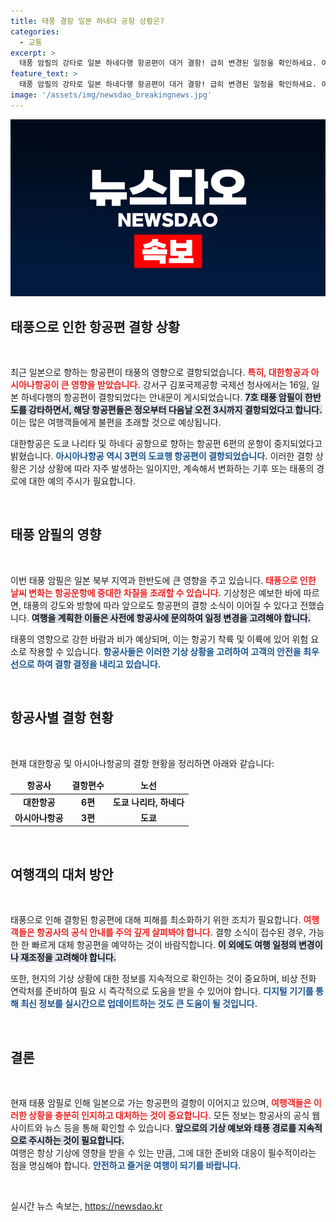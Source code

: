 ```yaml
---
title: 태풍 결항 일본 하네다 공항 상황은?
categories:
  - 교통
excerpt: >
  태풍 암필의 강타로 일본 하네다행 항공편이 대거 결항! 급히 변경된 일정을 확인하세요. 여행 계획이 흔들리는 지금, 세부사항을 놓치지 마세요!
feature_text: >
  태풍 암필의 강타로 일본 하네다행 항공편이 대거 결항! 급히 변경된 일정을 확인하세요. 여행 계획이 흔들리는 지금, 세부사항을 놓치지 마세요!
image: '/assets/img/newsdao_breakingnews.jpg'
---
```


<p><img src="/assets/img/newsdao_breakingnews.jpg" alt="koreaapp 속보" /></p>

<h2 data-ke-size="size26">태풍으로 인한 항공편 결항 상황</h2>

<p data-ke-size="size16">&nbsp;</p>

<p>최근 일본으로 향하는 항공편이 태풍의 영향으로 결항되었습니다. <b><span style="color: #ee2323;">특히, 대한항공과 아시아나항공이 큰 영향을 받았습니다.</span></b> 강서구 김포국제공항 국제선 청사에서는 16일, 일본 하네다행의 항공편이 결항되었다는 안내문이 게시되었습니다. <b><span style="background-color: #21538527;">7호 태풍 암필이 한반도를 강타하면서, 해당 항공편들은 정오부터 다음날 오전 3시까지 결항되었다고 합니다.</span></b> 이는 많은 여행객들에게 불편을 초래할 것으로 예상됩니다. </p>

<p>대한항공은 도쿄 나리타 및 하네다 공항으로 향하는 항공편 6편의 운항이 중지되었다고 밝혔습니다. <b><span style="color: #1a5490;">아시아나항공 역시 3편의 도쿄행 항공편이 결항되었습니다.</span></b> 이러한 결항 상황은 기상 상황에 따라 자주 발생하는 일이지만, 계속해서 변화하는 기후 또는 태풍의 경로에 대한 예의 주시가 필요합니다. </p>

<p data-ke-size="size16">&nbsp;</p>

<h2 data-ke-size="size26">태풍 암필의 영향</h2>

<p data-ke-size="size16">&nbsp;</p>

<p>이번 태풍 암필은 일본 북부 지역과 한반도에 큰 영향을 주고 있습니다. <b><span style="color: #ee2323;">태풍으로 인한 날씨 변화는 항공운항에 중대한 차질을 초래할 수 있습니다.</span></b> 기상청은 예보한 바에 따르면, 태풍의 강도와 방향에 따라 앞으로도 항공편의 결항 소식이 이어질 수 있다고 전했습니다. <b><span style="background-color: #21538527;">여행을 계획한 이들은 사전에 항공사에 문의하여 일정 변경을 고려해야 합니다.</span></b> </p>

<p>태풍의 영향으로 강한 바람과 비가 예상되며, 이는 항공기 착륙 및 이륙에 있어 위험 요소로 작용할 수 있습니다. <b><span style="color: #1a5490;">항공사들은 이러한 기상 상황을 고려하여 고객의 안전을 최우선으로 하여 결항 결정을 내리고 있습니다.</span></b> </p>

<p data-ke-size="size16">&nbsp;</p>

<h2 data-ke-size="size26">항공사별 결항 현황</h2>

<p data-ke-size="size16">&nbsp;</p>

<p>현재 대한항공 및 아시아나항공의 결항 현황을 정리하면 아래와 같습니다:</p>

<table style="width: 100%;">
    <thead>
        <tr>
            <td style="text-align: center;"><b>항공사</b></td>
            <td style="text-align: center;"><b>결항편수</b></td>
            <td style="text-align: center;"><b>노선</b></td>
        </tr>
    </thead>
    <tbody>
        <tr>
            <td style="text-align: center; height: 17px;"><b>대한항공</b></td>
            <td style="text-align: center; height: 17px;"><b>6편</b></td>
            <td style="text-align: center; height: 17px;"><b>도쿄 나리타, 하네다</b></td>
        </tr>
        <tr>
            <td style="text-align: center; height: 17px;"><b>아시아나항공</b></td>
            <td style="text-align: center; height: 17px;"><b>3편</b></td>
            <td style="text-align: center; height: 17px;"><b>도쿄</b></td>
        </tr>
    </tbody>
</table>

<p data-ke-size="size16">&nbsp;</p>

<h2 data-ke-size="size26">여행객의 대처 방안</h2>

<p data-ke-size="size16">&nbsp;</p>

<p>태풍으로 인해 결항된 항공편에 대해 피해를 최소화하기 위한 조치가 필요합니다. <b><span style="color: #ee2323;">여행객들은 항공사의 공식 안내를 주의 깊게 살펴봐야 합니다.</span></b> 결항 소식이 접수된 경우, 가능한 한 빠르게 대체 항공편을 예약하는 것이 바람직합니다. <b><span style="background-color: #21538527;">이 외에도 여행 일정의 변경이나 재조정을 고려해야 합니다.</span></b> </p>

<p>또한, 현지의 기상 상황에 대한 정보를 지속적으로 확인하는 것이 중요하며, 비상 전화 연락처를 준비하여 필요 시 즉각적으로 도움을 받을 수 있어야 합니다. <b><span style="color: #1a5490;">디지털 기기를 통해 최신 정보를 실시간으로 업데이트하는 것도 큰 도움이 될 것입니다.</span></b> </p>

<p data-ke-size="size16">&nbsp;</p>

<h2 data-ke-size="size26">결론</h2>

<p data-ke-size="size16">&nbsp;</p>

<p>현재 태풍 암필로 인해 일본으로 가는 항공편의 결항이 이어지고 있으며, <b><span style="color: #ee2323;">여행객들은 이러한 상황을 충분히 인지하고 대처하는 것이 중요합니다.</span></b> 모든 정보는 항공사의 공식 웹사이트와 뉴스 등을 통해 확인할 수 있습니다. <b><span style="background-color: #21538527;">앞으로의 기상 예보와 태풍 경로를 지속적으로 주시하는 것이 필요합니다.</span></b><br />
 여행은 항상 기상에 영향을 받을 수 있는 만큼, 그에 대한 준비와 대응이 필수적이라는 점을 명심해야 합니다. <b><span style="color: #1a5490;">안전하고 즐거운 여행이 되기를 바랍니다.</span></b> </p>

<p data-ke-size="size16">&nbsp;</p>
실시간 뉴스 속보는, <a href="https://newsdao.kr" rel="dofollow">https://newsdao.kr</a>



